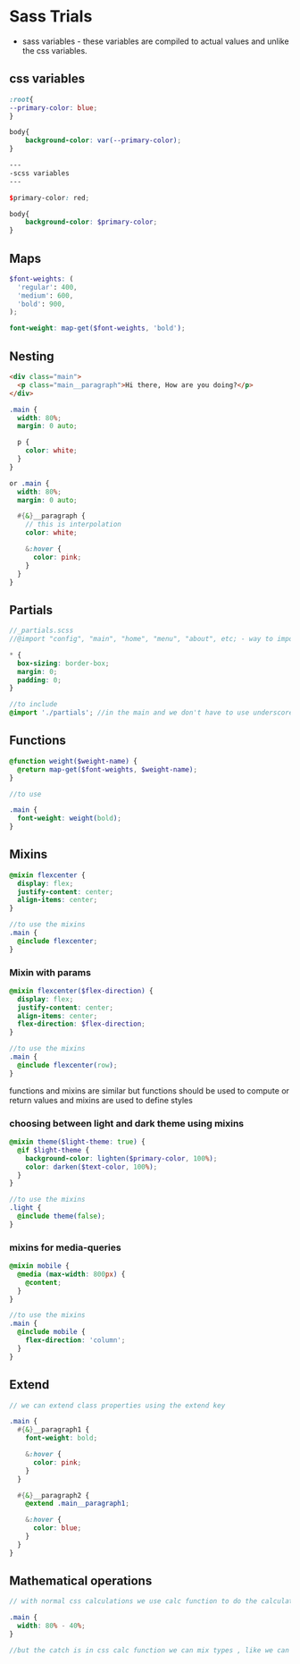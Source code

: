 # Sass Trials

- sass variables - these variables are compiled to actual values and unlike the css variables.

## css variables

```scss
:root{
--primary-color: blue;
}

body{
    background-color: var(--primary-color);
}

---
-scss variables
---

$primary-color: red;

body{
    background-color: $primary-color;
}
```

## Maps

```scss
$font-weights: (
  'regular': 400,
  'medium': 600,
  'bold': 900,
);

font-weight: map-get($font-weights, 'bold');
```

## Nesting

```html
<div class="main">
  <p class="main__paragraph">Hi there, How are you doing?</p>
</div>
```

```scss
.main {
  width: 80%;
  margin: 0 auto;

  p {
    color: white;
  }
}

or .main {
  width: 80%;
  margin: 0 auto;

  #{&}__paragraph {
    // this is interpolation
    color: white;

    &:hover {
      color: pink;
    }
  }
}
```

## Partials

```scss
//_partials.scss
//@import "config", "main", "home", "menu", "about", etc; - way to import multiple partials

* {
  box-sizing: border-box;
  margin: 0;
  padding: 0;
}

//to include
@import './partials'; //in the main and we don't have to use underscore or extensions
```

## Functions

```scss
@function weight($weight-name) {
  @return map-get($font-weights, $weight-name);
}

//to use

.main {
  font-weight: weight(bold);
}
```

## Mixins

```scss
@mixin flexcenter {
  display: flex;
  justify-content: center;
  align-items: center;
}

//to use the mixins
.main {
  @include flexcenter;
}
```

### Mixin with params

```scss
@mixin flexcenter($flex-direction) {
  display: flex;
  justify-content: center;
  align-items: center;
  flex-direction: $flex-direction;
}

//to use the mixins
.main {
  @include flexcenter(row);
}
```

functions and mixins are similar but functions should be used to compute or return values and mixins are used to define styles

### choosing between light and dark theme using mixins

```scss
@mixin theme($light-theme: true) {
  @if $light-theme {
    background-color: lighten($primary-color, 100%);
    color: darken($text-color, 100%);
  }
}

//to use the mixins
.light {
  @include theme(false);
}
```

### mixins for media-queries

```scss
@mixin mobile {
  @media (max-width: 800px) {
    @content;
  }
}

//to use the mixins
.main {
  @include mobile {
    flex-direction: 'column';
  }
}
```

## Extend

```scss
// we can extend class properties using the extend key

.main {
  #{&}__paragraph1 {
    font-weight: bold;

    &:hover {
      color: pink;
    }
  }

  #{&}__paragraph2 {
    @extend .main__paragraph1;

    &:hover {
      color: blue;
    }
  }
}
```

## Mathematical operations

```scss
// with normal css calculations we use calc function to do the calculation like calc(80% - 40%), but in scss we dont have to use calc functions

.main {
  width: 80% - 40%;
}

//but the catch is in css calc function we can mix types , like we can calc(80% - 400px) , but in scss we can't mix types
```
